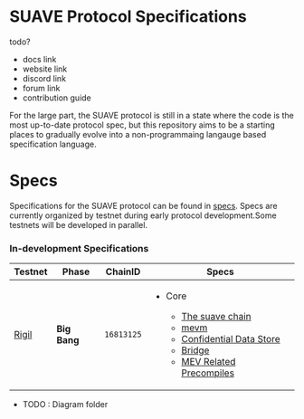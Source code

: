 # SUAVE Protocol Specifications

todo?
- docs link
- website link
- discord link
- forum link
- contribution guide

For the large part, the SUAVE protocol is still in a state where the code is the most up-to-date protocol spec, but this repository aims to be a starting places to gradually evolve into a non-programmaing langauge based specification language.

# Specs

Specifications for the SUAVE protocol can be found in [specs](specs/). Specs are currently organized by testnet during early protocol development.Some testnets will be developed in parallel.



### In-development Specifications

| Testnet | Phase | ChainID | Specs |
| - | - | - | - |
| [Rigil](/specs/rigil/) | **Big Bang** |`16813125` | <ul><li>Core</li><ul><li>[The suave chain](specs/rigil/suave-chain.md)</li><li>[mevm](specs/rigil/mevm.md)</li><li>[Confidential Data Store](specs/rigil/confidential-data-store.md)</li><li>[Bridge](specs/rigil/bridge.md)</li><li>[MEV Related Precompiles](specs/rigil/precompiles.md)</li></ul></ul></ul>|


- TODO : Diagram folder